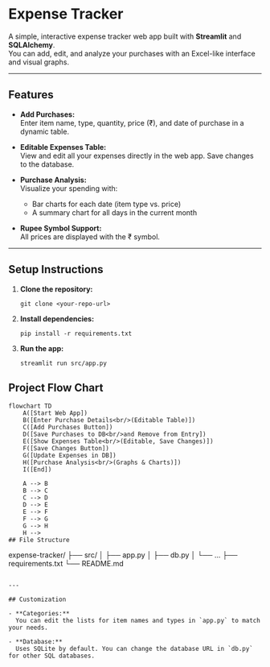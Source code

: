 # Expense Tracker

A simple, interactive expense tracker web app built with **Streamlit** and **SQLAlchemy**.  
You can add, edit, and analyze your purchases with an Excel-like interface and visual graphs.

---

## Features

- **Add Purchases:**  
  Enter item name, type, quantity, price (₹), and date of purchase in a dynamic table.

- **Editable Expenses Table:**  
  View and edit all your expenses directly in the web app. Save changes to the database.

- **Purchase Analysis:**  
  Visualize your spending with:
  - Bar charts for each date (item type vs. price)
  - A summary chart for all days in the current month

- **Rupee Symbol Support:**  
  All prices are displayed with the ₹ symbol.

---

## Setup Instructions

1. **Clone the repository:**
    ```
    git clone <your-repo-url>
    ```

2. **Install dependencies:**
    ```
    pip install -r requirements.txt
    ```

3. **Run the app:**
    ```
    streamlit run src/app.py
    ```

## Project Flow Chart

```mermaid
flowchart TD
    A([Start Web App])
    B([Enter Purchase Details<br/>(Editable Table)])
    C([Add Purchases Button])
    D([Save Purchases to DB<br/>and Remove from Entry])
    E([Show Expenses Table<br/>(Editable, Save Changes)])
    F([Save Changes Button])
    G([Update Expenses in DB])
    H([Purchase Analysis<br/>(Graphs & Charts)])
    I([End])

    A --> B
    B --> C
    C --> D
    D --> E
    E --> F
    F --> G
    G --> H
    H -->
## File Structure

```
expense-tracker/
├── src/
│   ├── app.py
│   ├── db.py
│   └── ...
├── requirements.txt
└── README.md
```

---

## Customization

- **Categories:**  
  You can edit the lists for item names and types in `app.py` to match your needs.

- **Database:**  
  Uses SQLite by default. You can change the database URL in `db.py` for other SQL databases.
